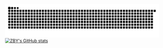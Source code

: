 ![](https://github.com/cloud-zhoubingye/cloud-zhoubingye/blob/output/github-contribution-grid-snake.svg)
[![ZBY's GitHub stats](https://github-readme-stats.vercel.app/api?username=cloud-zhoubingye)](https://github.com/anuraghazra/github-readme-stats)
